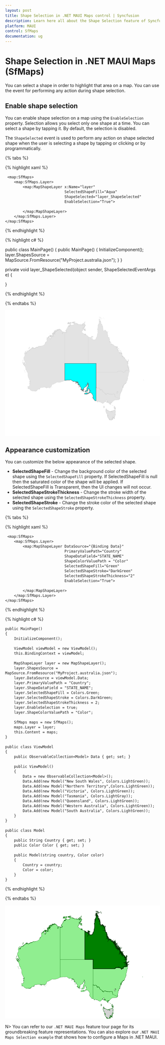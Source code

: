 ```yaml
---
layout: post
title: Shape Selection in .NET MAUI Maps control | Syncfusion
description: Learn here all about the Shape Selection feature of Syncfusion .NET MAUI Maps (SfMaps) control and more.
platform: MAUI
control: SfMaps
documentation: ug
---
```


# Shape Selection in .NET MAUI Maps (SfMaps)

You can select a shape in order to highlight that area on a map. You can use the event for performing any action during shape selection.

## Enable shape selection

You can enable shape selection on a map using the `EnableSelection` property. Selection allows you select only one shape at a time. You can select a shape by tapping it. By default, the selection is disabled.

The `ShapeSelected` event is used to perform any action on shape selected shape when the user is selecting a shape by tapping or clicking or by programmatically.

{% tabs %}

{% highlight xaml %}

     <map:SfMaps>
        <map:SfMaps.Layer>
            <map:MapShapeLayer x:Name="layer"
							   SelectedShapeFill="Aqua"
							   ShapeSelected="layer_ShapeSelected" 
							   EnableSelection="True">
            
            </map:MapShapeLayer>
        </map:SfMaps.Layer>
    </map:SfMaps>

{% endhighlight %}

{% highlight c# %}

public class MainPage()
{
	public MainPage()
	{
		InitializeComponent();
		layer.ShapesSource = MapSource.FromResource("MyProject.australia.json");
	}
}

private void layer_ShapeSelected(object sender, ShapeSelectedEventArgs e)
{
    
}

{% endhighlight %}

{% endtabs %}

![Enable shape selection](images/selection/enable-shape-selection.png)

## Appearance customization

You can customize the below appearance of the selected shape.

* **SelectedShapeFill** - Change the background color of the selected shape using the `SelectedShapeFill` property. If SelectedShapeFill is null then the saturated color of the shape will be applied. If SelectedShapeFill is Transparent, then the UI changes will not occur.
* **SelectedShapeStrokeThickness** - Change the stroke width of the selected shape using the `SelectedShapeStrokeThickness` property.
* **SelectedShapeStroke** - Change the stroke color of the selected shape using the `SelectedShapeStroke` property.

{% tabs %}

{% highlight xaml %}

     <map:SfMaps>
        <map:SfMaps.Layer>
            <map:MapShapeLayer DataSource="{Binding Data}" 
							   PrimaryValuePath="Country"
							   ShapeDataField="STATE_NAME" 
							   ShapeColorValuePath = "Color" 
							   SelectedShapeFill="Green"
							   SelectedShapeStroke="DarkGreen" 
							   SelectedShapeStrokeThickness="2" 
							   EnableSelection="True">
            
            </map:MapShapeLayer>
        </map:SfMaps.Layer>
    </map:SfMaps>

{% endhighlight %}

{% highlight c# %}

	public MainPage()
    {
        InitializeComponent();
		
        ViewModel viewModel = new ViewModel();
        this.BindingContext = viewModel;

        MapShapeLayer layer = new MapShapeLayer();
        layer.ShapesSource = MapSource.FromResource("MyProject.australia.json");
        layer.DataSource = viewModel.Data;
        layer.PrimaryValuePath = "Country";
        layer.ShapeDataField = "STATE_NAME";
        layer.SelectedShapeFill = Colors.Green;
        layer.SelectedShapeStroke = Colors.DarkGreen;
        layer.SelectedShapeStrokeThickness = 2;
        layer.EnableSelection = true;
        layer.ShapeColorValuePath = "Color";

        SfMaps maps = new SfMaps();
        maps.Layer = layer;
        this.Content = maps;
    }
	
	public class ViewModel
	{
		public ObservableCollection<Model> Data { get; set; }
		
		public ViewModel()
		{
			Data = new ObservableCollection<Model>();
			Data.Add(new Model("New South Wales", Colors.LightGreen));
			Data.Add(new Model("Northern Territory",Colors.LightGreen));
			Data.Add(new Model("Victoria", Colors.LightGreen));
			Data.Add(new Model("Tasmania", Colors.LightGray));
			Data.Add(new Model("Queensland", Colors.LightGreen));
			Data.Add(new Model("Western Australia", Colors.LightGreen));
			Data.Add(new Model("South Australia", Colors.LightGreen));
		}
	}
    
	public class Model
	{
		public String Country { get; set; }
		public Color Color { get; set; }
		
		public Model(string country, Color color)
		{
			Country = country;
			Color = color;
		}
	}

{% endhighlight %}

{% endtabs %}

![Selection customization](images/selection/selection-customization.png)

N> You can refer to our `.NET MAUI Maps` feature tour page for its groundbreaking feature representations. You can also explore our `.NET MAUI Maps Selection example` that shows how to configure a Maps in .NET MAUI.